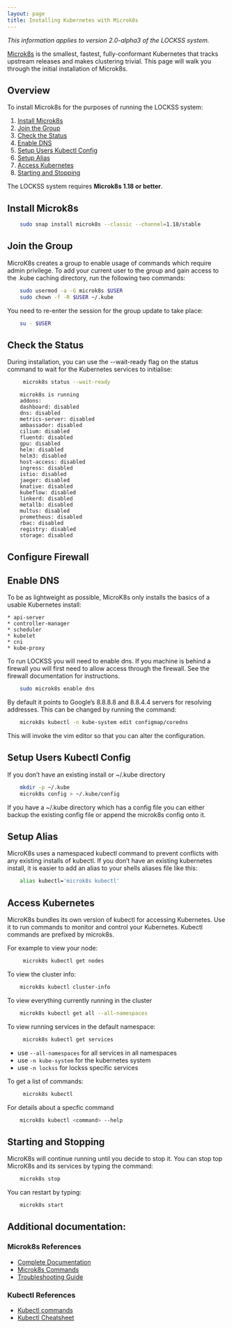 ```yaml
---
layout: page
title: Installing Kubernetes with Microk8s
---
```


*This information applies to version 2.0-alpha3 of the LOCKSS system.*

[Microk8s](https://microk8s.io/) is the smallest, fastest, fully-conformant Kubernetes that tracks upstream releases and makes clustering trivial. This page will walk you through the initial installation of Microk8s. 
## Overview

To install Microk8s for the purposes of running the LOCKSS system:

1.  [Install Microk8s](#install-microk8s)
1.  [Join the Group](#join-the-group)
1.  [Check the Status](#check-the-status)
1. 	 [Enable DNS](#enable-dns)
1.  [Setup Users Kubectl Config](#setup-users-kubectl-config)
1.  [Setup Alias](#setup-alias)
1.  [Access Kubernetes](#access-kubernetes)
1.  [Starting and Stopping](#starting-and-stopping)

The LOCKSS system requires **Microk8s 1.18 or better**.

## Install Microk8s

```bash
    sudo snap install microk8s --classic --channel=1.18/stable
```

## Join the Group
MicroK8s creates a group to enable usage of commands which require admin privilege. To add your current user to the group and gain access to the .kube caching directory, run the following two commands:

```bash
    sudo usermod -a -G microk8s $USER
    sudo chown -f -R $USER ~/.kube
```

You  need to re-enter the session for the group update to take place:

```bash
    su - $USER
```

## Check the Status
During installation, you can use the --wait-ready flag  on the status command to wait for the Kubernetes services to initialise:

```bash
     microk8s status --wait-ready
```
```text
	microk8s is running
	addons:
	dashboard: disabled
	dns: disabled
	metrics-server: disabled
	ambassador: disabled
	cilium: disabled
	fluentd: disabled
	gpu: disabled
	helm: disabled
	helm3: disabled
	host-access: disabled
	ingress: disabled
	istio: disabled
	jaeger: disabled
	knative: disabled
	kubeflow: disabled
	linkerd: disabled
	metallb: disabled
	multus: disabled
	prometheus: disabled
	rbac: disabled
	registry: disabled
	storage: disabled
```

## Configure Firewall

## Enable DNS
To be as lightweight as possible, MicroK8s only installs the basics of a usable Kubernetes install:

    * api-server
    * controller-manager
    * scheduler
    * kubelet
    * cni
    * kube-proxy

To run LOCKSS you will need to enable dns.  If you machine is behind a firewall you will first need to allow access through the firewall. See the firewall documentation for instructions.

```bash
    sudo microk8s enable dns    
```

By default it points to Google’s 8.8.8.8 and 8.8.4.4 servers for resolving
addresses. This can be changed by running the command:

```bash
	microk8s kubectl -n kube-system edit configmap/coredns
```

This will invoke the vim editor so that you can alter the configuration.

## Setup Users Kubectl Config

If you don’t have an existing install or ~/.kube directory

```bash
    mkdir -p ~/.kube
    microk8s config > ~/.kube/config
```

If you have a ~/.kube directory which has a config file you can either backup the existing config file or append the microk8s config onto it.


## Setup Alias
MicroK8s uses a namespaced kubectl command to prevent conflicts with any existing installs of kubectl. If you don’t have an existing kubernetes install, it is easier to add an alias to your shells aliases file like this:

```bash
    alias kubectl='microk8s kubectl'
``` 

## Access Kubernetes
MicroK8s bundles its own version of kubectl for accessing Kubernetes. Use it to run commands to monitor and control your Kubernetes. Kubectl commands are prefixed by microk8s. 

For example to view your node:

```bash
     microk8s kubectl get nodes
```

To view the cluster info:

```bash
    microk8s kubectl cluster-info
```

To view everything currently running in the cluster


```bash
	microk8s kubectl get all --all-namespaces
```

To view running services in the default namespace:

```bash
     microk8s kubectl get services
```
* use `--all-namespaces` for all services in all namespaces
* use `-n kube-system` for the kubernetes system
* use `-n lockss` for lockss specific services

To get a list of commands:

```bash
     microk8s kubectl
```

For details about a specfic command

```bash
	microk8s kubectl <command> --help
```

## Starting and Stopping
MicroK8s will continue running until you decide to stop it. You can stop top MicroK8s and its services by typing the command:

```bash
    microk8s stop
```

You can restart by typing:

```bash
    microk8s start
```

## Additional documentation:
### Microk8s References
* [Complete Documentation](https://microk8s.io/docs)
* [Microk8s Commands](https://microk8s.io/docs/commands) 
* [Troubleshooting Guide](https://microk8s.io/docs/troubleshooting)

### Kubectl References
* [Kubectl commands](https://kubernetes.io/docs/reference/generated/kubectl/kubectl-commands)
* [Kubectl Cheatsheet](https://kubernetes.io/docs/reference/kubectl/cheatsheet/)